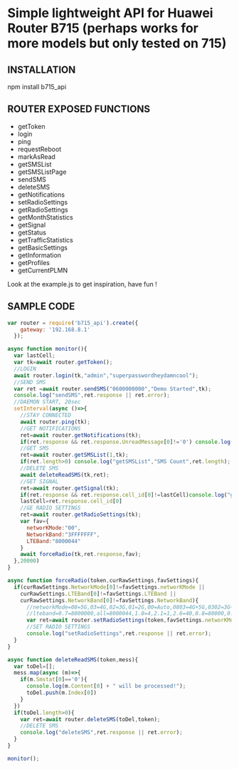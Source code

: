 # Simple lightweight API for Huawei Router B715 (perhaps works for more models but only tested on 715)

## INSTALLATION ##

npm install b715_api

## ROUTER EXPOSED FUNCTIONS ##

  * getToken
  * login
  * ping
  * requestReboot
  * markAsRead
  * getSMSList
  * getSMSListPage
  * sendSMS
  * deleteSMS
  * getNotifications
  * setRadioSettings
  * getRadioSettings
  * getMonthStatistics
  * getSignal
  * getStatus
  * getTrafficStatistics
  * getBasicSettings
  * getInformation
  * getProfiles
  * getCurrentPLMN


Look at the example.js to get inspiration, have fun !

## SAMPLE CODE ##

```javascript
var router = require('b715_api').create({
    gateway: '192.168.8.1'
  });

async function monitor(){
  var lastCell;
  var tk=await router.getToken();
  //LOGIN
  await router.login(tk,"admin","superpasswordheydamncool");
  //SEND SMS
  var ret =await router.sendSMS("0600000000","Demo Started",tk);
  console.log("sendSMS",ret.response || ret.error);
  //DAEMON START, 20sec
  setInterval(async ()=>{
    //STAY CONNECTED  
    await router.ping(tk);
    //GET NOTIFICATIONS
    ret=await router.getNotifications(tk);
    if(ret.response && ret.response.UnreadMessage[0]!='0') console.log("getNotifications",ret.response || ret.error);
    //GET SMS
    ret=await router.getSMSList(1,tk);
    if(ret.length>0) console.log("getSMSList","SMS Count",ret.length);
    //DELETE SMS
    await deleteReadSMS(tk,ret);
    //GET SIGNAL
    ret=await router.getSignal(tk);
    if(ret.response && ret.response.cell_id[0]!=lastCell)console.log("getSignal: cellID=",ret.response.cell_id[0] || ret.error);
    lastCell=ret.response.cell_id[0]
    //GE RADIO SETTINGS
    ret=await router.getRadioSettings(tk);
    var fav={
      networKMode:"00",
      NetworkBand:"3FFFFFFF",
      LTEBand:"8000044" 
    }
    await forceRadio(tk,ret.response,fav);
  },20000)
}

async function forceRadio(token,curRawSettings,favSettings){
  if(curRawSettings.NetworkMode[0]!=favSettings.networKMode || 
    curRawSettings.LTEBand[0]!=favSettings.LTEBand || 
    curRawSettings.NetworkBand[0]!=favSettings.NetworkBand){
      //networkMode=08=5G,03=4G,02=3G,01=2G,00=Auto,0803=4G+5G,0302=3G+4G
      //lteband=0.7=8000000,all=8000044,1.8=4,2.1=1,2.6=40,0.8=80000,0.9=80
      var ret=await router.setRadioSettings(token,favSettings.networKMode,favSettings.NetworkBand,favSettings.LTEBand);
      //SET RADIO SETTINGS
      console.log("setRadioSettings",ret.response || ret.error);
  }
}

async function deleteReadSMS(token,mess){
  var toDel=[];
  mess.map(async (m)=>{
    if(m.Smstat[0]=='0'){
      console.log(m.Content[0] + " will be processed!");
      toDel.push(m.Index[0])
    }
  })
  if(toDel.length>0){
    var ret=await router.deleteSMS(toDel,token);
    //DELETE SMS
    console.log("deleteSMS",ret.response || ret.error);
  }
}

monitor();
```